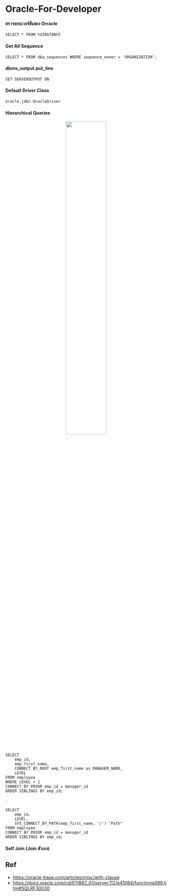 # Oracle-For-Developer

#### ตรวจสอบเวอร์ชันของ Orracle

    SELECT * FROM V$INSTANCE

#### Get All Sequence 

    SELECT * FROM dba_sequences WHERE sequence_owner = 'ORGANIZATION';
    
####  dbms_output.put_line
    SET SERVEROUTPUT ON

#### Default Driver Class

    oracle.jdbc.OracleDriver
    




#### Hierarchical Queries

<p align="center">
    <img width="50%" src="https://user-images.githubusercontent.com/15135199/86520737-094fdf00-be72-11ea-9b08-c2e5ea991e2e.png">
</p>

    SELECT 
        emp_id,
        emp_first_name,
        CONNECT_BY_ROOT emp_first_name as MANAGER_NAME,
        LEVEL
    FROM employee
    WHERE LEVEL > 1 
    CONNECT BY PRIOR emp_id = manager_id
    ORDER SIBLINGS BY emp_id;

.

    SELECT 
        emp_id,
        LEVEL,
        SYS_CONNECT_BY_PATH(emp_first_name, '/') "Path"
    FROM employee
    CONNECT BY PRIOR emp_id = manager_id
    ORDER SIBLINGS BY emp_id;
    
#### Self Join (Join ตัวเอง)   
    

## Ref

- https://oracle-base.com/articles/misc/with-clause
- https://docs.oracle.com/cd/E11882_01/server.112/e41084/functions089.htm#SQLRF30030
